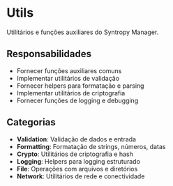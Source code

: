 # Utils

Utilitários e funções auxiliares do Syntropy Manager.

## Responsabilidades

- Fornecer funções auxiliares comuns
- Implementar utilitários de validação
- Fornecer helpers para formatação e parsing
- Implementar utilitários de criptografia
- Fornecer funções de logging e debugging

## Categorias

- **Validation**: Validação de dados e entrada
- **Formatting**: Formatação de strings, números, datas
- **Crypto**: Utilitários de criptografia e hash
- **Logging**: Helpers para logging estruturado
- **File**: Operações com arquivos e diretórios
- **Network**: Utilitários de rede e conectividade
